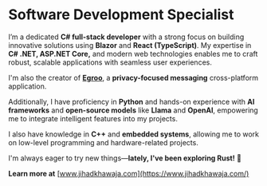 # Software Development Specialist  

I’m a dedicated **C# full-stack developer** with a strong focus on building innovative solutions using **Blazor** and **React (TypeScript)**. My expertise in **C# .NET, ASP.NET Core,** and modern web technologies enables me to craft robust, scalable applications with seamless user experiences.  

I'm also the creator of **[Egroo](https://github.com/jihadkhawaja/Egroo)**, a **privacy-focused messaging** cross-platform application.  

Additionally, I have proficiency in **Python** and hands-on experience with **AI frameworks** and **open-source models** like **Llama** and **OpenAI**, empowering me to integrate intelligent features into my projects.  

I also have knowledge in **C++** and **embedded systems**, allowing me to work on low-level programming and hardware-related projects.  

I'm always eager to try new things—**lately, I've been exploring Rust!** 🚀  

**Learn more at** [www.jihadkhawaja.com](https://www.jihadkhawaja.com/)  
